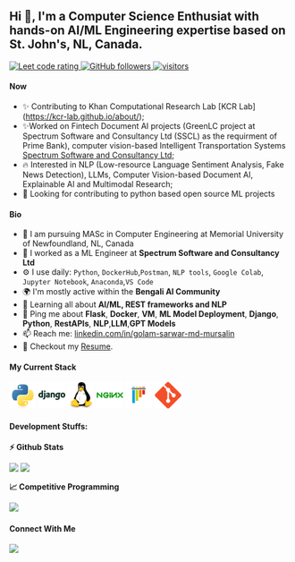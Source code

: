 
## Hi 👋, I'm a Computer Science Enthusiat with hands-on AI/ML Engineering expertise based on St. John's, NL, Canada.

<p align="left">
  <a href="https://leetcode.com/sarwarmursalin/">
    <img src="https://cp-logo.vercel.app/leetcode/sarwarmursalin/" alt="Leet code rating" />
  </a>
<!--   <a href="https://codeforces.com/profile/sarwarmursalin1604014">
    <img src="https://raw.githubusercontent.com/sudiptob2/cf-stats/main/output/rating.svg" alt="CF rating" />
  </a> -->
  <a href="https://github.com/sudiptob2?tab=followers">
    <img alt="GitHub followers" src="https://img.shields.io/github/followers/sarwarmursalin?color=green&logo=github">
  </a>
  <a href="https://github.com/sarwarmursalin/">
    <img src="https://komarev.com/ghpvc/?username=sarwarmursalin" alt="visitors" />
  </a>
    
</p>

#### Now

- ✨ Contributing to Khan Computational Research Lab [KCR Lab] (https://kcr-lab.github.io/about/);
- ✨Worked on Fintech Document AI projects (GreenLC project at Spectrum Software and Consultancy Ltd (SSCL) as the requirment of Prime Bank), computer vision-based Intelligent Transportation Systems [Spectrum Software and Consultancy Ltd](https://www.sscl.tech/);
- :fire: Interested in NLP (Low-resource Language Sentiment Analysis, Fake News Detection), LLMs, Computer Vision-based Document AI, Explainable AI and Multimodal Research;
- :calendar: Looking for contributing to python based open source ML projects 

#### Bio

- 🏢 I am pursuing MASc in Computer Engineering at Memorial University of Newfoundland, NL, Canada
- 🏢 I worked as a ML Engineer at **Spectrum Software and Consultancy Ltd**
- ⚙️ I use daily: `Python`, `DockerHub`,`Postman`, `NLP tools`, `Google Colab`, `Jupyter Notebook`, `Anaconda`,`VS Code`
- 🌍 I'm mostly active within the **Bengali AI Community**
- 🌱 Learning all about **AI/ML, REST frameworks and NLP**
- 💬 Ping me about **Flask**, **Docker**, **VM**, **ML Model Deployment**, **Django**, **Python**, **RestAPIs**, **NLP**,**LLM**,**GPT Models**
- 📫 Reach me: [linkedin.com/in/golam-sarwar-md-mursalin](https://www.linkedin.com/in/golam-sarwar-md-mursalin/)
- 📝 Checkout my [Resume](files/GolamSarwarMdMursalin_CUET_CV.pdf).

#### My Current Stack

<img height="48" src="img/python-original.svg" alt="python"> <img height="48" src="img/django-plain-wordmark.svg" alt="Django">   <img height="48" src="img/linux-original.svg" alt="linux"> <img height="48" src="img/nginx-original.svg" alt="nginx"> <img height="48" src="img/pytest-original.svg" alt="pytest"> <img height="48" src="img/git-original.svg" alt="git"> 

#### Development Stuffs:

<b>⚡ Github Stats</b>
<p float="left">
<img height="180em" src="https://github-readme-stats.vercel.app/api?username=sarwarmursalin&show_icons=true&hide_border=true&&count_private=true&include_all_commits=true" /> 
<img height="180em" src="https://github-readme-stats.vercel.app/api/top-langs/?username=sarwarmursalin&show_icons=true&hide_border=true&layout=compact&langs_count=8"/>
</p>

<b>&#128200; Competitive Programming</b>
<p float="left">
<img height="273em" src="https://leetcard.jacoblin.cool/sarwarmursalin?theme=light&font=Karma&ext=contest" />
</p>


#### Connect With Me

<p left="center">
<a href="https://www.linkedin.com/in/sudiptob2/">
  <img src="https://img.shields.io/badge/linkedin-%230077B5.svg?&style=for-the-badge&logo=linkedin&logoColor=white" height=25>
</a> 
</p>

<!---
sarwarmursalin/sarwarmursalin is a ✨ special ✨ repository because its `README.md` (this file) appears on your GitHub profile.
You can click the Preview link to take a look at your changes.
--->

